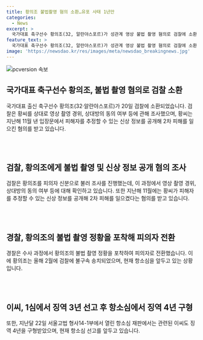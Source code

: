 ```yaml
---
title: 황의조 불법촬영 혐의 소환…유포 사태 1년만
categories:
  - News
excerpt: >
  국가대표 축구선수 황의조(32, 알란야스포르)가 성관계 영상 불법 촬영 혐의로 검찰에 소환됐다. 여성아동범죄조사1부는 황의조를 피의자로 소환해 성폭력처벌법 위반 등에 대해 조사 중이다. 황의조는 지난해 사생활을 불법 촬영한 것과 피해자를 추정할 수 있는 신상 정보를 공개한 혐의가 추가됐다. 또한, 전 연인과 모습을 올린 네티즌을 협박한 혐의를 경찰에 고소한 바 있다. 동영상을 올리고 협박한 이모(33)씨는 불법 촬영 정황이 포착돼 피의자로 조사되었다. 협박 혐의의 1심 선고를 앞두고 모두 항소했으며, 이씨에게는 징역 4년을 구형했다.
feature_text: >
  국가대표 축구선수 황의조(32, 알란야스포르)가 성관계 영상 불법 촬영 혐의로 검찰에 소환됐다. 여성아동범죄조사1부는 황의조를 피의자로 소환해 성폭력처벌법 위반 등에 대해 조사 중이다. 황의조는 지난해 사생활을 불법 촬영한 것과 피해자를 추정할 수 있는 신상 정보를 공개한 혐의가 추가됐다. 또한, 전 연인과 모습을 올린 네티즌을 협박한 혐의를 경찰에 고소한 바 있다. 동영상을 올리고 협박한 이모(33)씨는 불법 촬영 정황이 포착돼 피의자로 조사되었다. 협박 혐의의 1심 선고를 앞두고 모두 항소했으며, 이씨에게는 징역 4년을 구형했다.
image: 'https://newsdao.kr/res/images/meta/newsdao_breakingnews.jpg'
---
```


<p><img src="https://newsdao.kr/res/images/meta/newsdao_breakingnews.jpg" alt="pcversion 속보" /></p>

<h2 data-ke-size="size26">국가대표 축구선수 황의조, 불법 촬영 혐의로 검찰 소환</h2>

<p data-ke-size="size16">국가대표 출신 축구선수 황의조(32‧알란야스포르)가 20일 검찰에 소환되었습니다. 검찰은 황씨를 상대로 영상 촬영 경위, 상대방의 동의 여부 등에 관해 조사했으며, 황씨는 지난해 11월 낸 입장문에서 피해자를 추정할 수 있는 신상 정보를 공개해 2차 피해를 일으킨 혐의를 받고 있습니다.</p>

<p><br>
<br></p>

<h2 data-ke-size="size26">검찰, 황의조에게 불법 촬영 및 신상 정보 공개 혐의 조사</h2>

<p data-ke-size="size16">검찰은 황의조를 피의자 신분으로 불러 조사를 진행했는데, 이 과정에서 영상 촬영 경위, 상대방의 동의 여부 등에 대해 확인하고 있습니다. 또한 지난해 11월에는 황씨가 피해자를 추정할 수 있는 신상 정보를 공개해 2차 피해를 일으켰다는 혐의를 받고 있습니다.</p>

<p><br>
<br></p>

<h2 data-ke-size="size26">경찰, 황의조의 불법 촬영 정황을 포착해 피의자 전환</h2>

<p data-ke-size="size16">경찰은 수사 과정에서 황의조의 불법 촬영 정황을 포착하여 피의자로 전환했습니다. 이에 황의조는 올해 2월에 검찰에 불구속 송치되었으며, 현재 항소심을 앞두고 있는 상황입니다.</p>

<p><br>
<br></p>

<h2 data-ke-size="size26">이씨, 1심에서 징역 3년 선고 후 항소심에서 징역 4년 구형</h2>

<p data-ke-size="size16">또한, 지난달 22일 서울고법 형사14-1부에서 열린 항소심 재판에서는 관련된 이씨도 징역 4년을 구형받았으며, 현재 항소심 선고를 앞두고 있습니다.</p>

